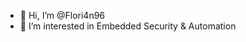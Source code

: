 - 👋 Hi, I’m @Flori4n96
- 👀 I’m interested in Embedded Security & Automation

<!---
Flori4n96/Flori4n96 is a ✨ special ✨ repository because its `README.md` (this file) appears on your GitHub profile.
You can click the Preview link to take a look at your changes.
--->
